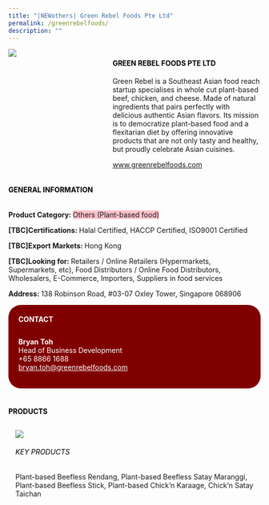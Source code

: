 ```yaml
---
title: "|NEWothers| Green Rebel Foods Pte Ltd"
permalink: /greenrebelfoods/
description: ""
---
```

<head>
	<div class="flex-paragraph">
		<!--hi there! this is a comment and will provide you with instructional guides-->
		<!--insert booth number here!-->
		<p style="text-transform: uppercase"></p></div>
			<div class="flex-container" style="display: flex; flex-wrap: wrap;">
				<!--insert DOWNLOAD link of company logo between the " marks!-->
			<div class="card sgds" style="flex: 1 1 40%; display: block;"><img src="https://drive.google.com/uc?export=download&id=1IICA7lUHkqH2O81tLHCA2Siev1lNQT42"></div>
	<div class="card-sgds" style="flex: 1 1 58%; display: block; margin-left: 3px">
		<h4 style="text-transform: uppercase; color: black;"><!--insert the exhibitor's name between the <b> tags here--><b>Green Rebel Foods Pte Ltd</b></h4><!--insert the exhibitor's description between the <p> tags here-->
		<p>Green Rebel is a Southeast Asian food reach startup specialises in
whole cut plant-based beef, chicken, and cheese. Made of natural
ingredients that pairs perfectly with delicious authentic Asian flavors.
Its mission is to democratize plant-based food and a flexitarian diet
by offering innovative products that are not only tasty and healthy,
but proudly celebrate Asian cuisines.</p>
		<!--insert the exhibitor's website link, making sure there is "https:// www." present please. make sure the entire https link goes in between the " marks-->
		<p><a href="www.greenrebelfoods.com" target="_blank"><!--insert the www website link here (no need for https)-->www.greenrebelfoods.com</a></p>
	</div>
</div>
</head>

<body>
	<h4 style="text-transform: uppercase; color: black;"><b>General Information</b></h4>
		<div class="flex-container" style="display: flex; flex-wrap: wrap;">
			<div class="card sgds" style="flex: 1 1 65%; display: block; align-self: stretch">
			<div class="flex-paragraph">
			<p><b>Product Category: </b><span style=" background-color: pink; border-radius: 10 px;"><!--insert the exhibitor's pdt cat between the <p> tags here-->Others (Plant-based food)</span></p> 
				<p><b>[TBC]Certifications: </b><!--insert all the exhibitor's certifications between the </b> and </p> here-->Halal Certified, HACCP Certified, ISO9001 Certified</p>
			<p><b>[TBC]Export Markets: </b><!--insert all the exhibitor's export markets between the </b> and </p> here-->Hong Kong</p>
			<p style="margin-bottom: 10px;"><b>[TBC]Looking for: </b><!--insert all the exhibitor's potential business partners between the </b> and </p> here-->Retailers / Online Retailers (Hypermarkets, Supermarkets, etc), Food Distributors / Online Food Distributors, Wholesalers, E-Commerce, Importers, Suppliers in food services</p><p><b>Address: </b><!--insert all the exhibitor's address the </b> and </p> here-->138 Robinson Road, #03-07 Oxley Tower, Singapore 068906</p>
			</div>
		</div>
		<div class="card sgds" style="flex: 1 1 35%; padding: 10px; display: block; background-color: maroon; border-radius: 25px; align-self: center;">
		<h4 style="color: white; margin-top: 10px; margin-left: 10px;">CONTACT</h4>
		<div class="flex-paragraph">
			<!--replace with exhibitor's: -->
			<p style="padding: 10px; color: white;"><b><!-- POC name-->Bryan Toh</b><br><!-- designation-->Head of Business Development<br><!--contact number-->+65 8866 1688<br><!-- for linking purposes, insert their email after "mailto:"...--><a href="mailto:bryan.toh@greenrebelfoods.com" style="color: white;"><!--...and also include the display email before </a> here-->bryan.toh@greenrebelfoods.com</a></p>
		</div>
			</div>
		</div>
	<br>
		<h4 style="text-transform: uppercase; color: black;"><b>products</b></h4>
<div style="display: flex; flex-wrap: wrap;">
  <div class="card sgds" style="flex: 1 1 47%; margin: 10px; display: block;"><!--insert the exhibitor's DOWNLOAD image for product between the " marks here-->
	<div class="flex-image" style="display: block;"><img src="https://doc-0o-3s-docs.googleusercontent.com/docs/securesc/69isnljd6u5lkd2esi0uo09d7a1dfqf2/e2o75emmrg3u1qtjk1vd2p12l5bs9kt2/1676208450000/12105796777324072886/12105796777324072886/1DSAoTqfxcfhvVqdrkfc4oXiTaiY3yEq8?e=download&ax=AB85Z1Ahn17pV880gCqfywc6VhoMpSUnXMOyx7dy-5bjWeK73pf_deccR7wYQHlozT8q12umjZJPWhgMuFen4z04NVQIYzFIlTvD_BwZtrk5vL-w7Bj5VjUK1n9oOaxAp5ODkEB_baZH3lcxFMDZVECrw0NXrdbpVacjswzmA18-DcFvOke3HeeMoJir0LP3yOay4EBj-66P-S5ZxQK8BR7GQlcK4KZHGLHaHdQSajSZbnymJqDoWR7qk6Sf_W10Mw1cVbhwfq1hrikpSYIuVOXGyxUzhVuRXhPpHFyRAxejk6fNeBET32L7JEWFBGjVpi6D6P5yqP7diCclSkukhUk4mZJ9UMz9VAHASc_8xnspvc5SZDVPEQKCNXpWftbLMHjZL8rgUyCYAU29bIOfFR7DGAr3m7_LY9jbLwapRyMe_2Z09chzbNmVhDkCkP5ptFrA9oq-nDN3mjfQG_74Tl2_2Ogig2gH29iSC5JsY_K66dnfIXxIYwx5wPX-hROXj-SeQMVfP6UJg4q7m0v5kyvohEvmaMYiLXAWop6ooDiMlSz496v-i9fqgqqmLXWUTfMQd0adkH6ffSvKPmHOEFQEA5C9gpTJrA7xZIHS-E0hPYIS-QwMw9iALfL_Oc-pVstqD3MsVFJd0-I2imh1Liw1nWY7M6H4OlO3MTZIp9yxY8G-OdjPbZ8GpancCI2ui_p78GwdhYFspsoyMlIMNZmxXA8W8Js9aK76tRM_ITFnZvLWjn0hTOH4ZJYCfNGE4wCVuBDBnLGrswQKqjVka1ho8we9jwNCaKEHTPdmhPgta7LI7pY6FDmNyIQYycMSEnKyzzkf1DOdBvjDriR7nq3LN5kj8487p4hmFNxqaElj2tu13jV65k6B3sSXpASAa47zo7CT7lXcHDwH_rOlHCUnifSdJjJ2E3L0I9E&uuid=5efd8cfb-0702-40ac-a501-f298f3fb1dab&authuser=0"></div>
	<div class="flex-paragraph">
		<h6 style="text-transform: uppercase; color: black;"><!--insert product name before </h6> and product description after <p>-->Key Products</h6>
Plant-based Beefless Rendang, Plant-based Beefless Satay
Maranggi, Plant-based Beefless Stick, Plant-based Chick’n Karaage,
Chick’n Satay Taichan





</p></div>
